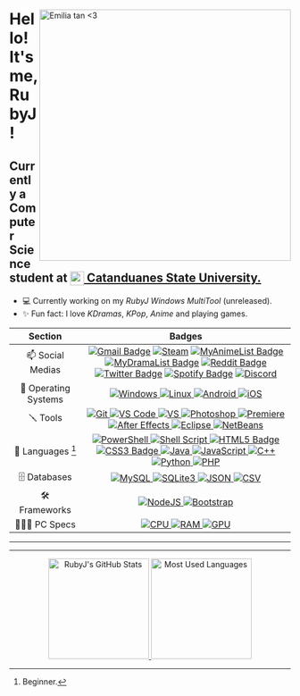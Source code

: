 <div>
  <a href="#blank">
      <img src="https://c.tenor.com/ytbME8XmAu0AAAAC/emilia-tan-smile.gif" align="right" title="Emilia tan <3" width="450px" height="auto" alt="Emilia tan <3">
  </a>

  <h1 align="left">Hello! It's me, RubyJ!</h1>
  <h2 align="left">Currently a Computer Science student at  <a href="http://www.catanduanesstateu.edu.ph" target="_blank"><img src="https://i.imgur.com/Q3mLynn.png" width="25px" style="vertical-align: middle;" /> Catanduanes State University.</a></h2>


- 💻 Currently working on my *RubyJ Windows MultiTool* (unreleased).
- ✨ Fun fact: I love *KDramas*, *KPop*, *Anime* and playing games.
</div>

|       Section        |                                                                                                                                                                                                                                                                                                                                                                                                                                                    Badges                                                                                                                                                                                                                                                                                                                                                                                                                                                     |
| :------------------: | :-----------------------------------------------------------------------------------------------------------------------------------------------------------------------------------------------------------------------------------------------------------------------------------------------------------------------------------------------------------------------------------------------------------------------------------------------------------------------------------------------------------------------------------------------------------------------------------------------------------------------------------------------------------------------------------------------------------------------------------------------------------------------------------------------------------------------------------------------------------------------------------------------------------: |
|   📫 Social Medias   | [![Gmail Badge](https://img.shields.io/badge/-GMail-c14438?style=flat&logo=Gmail&logoColor=white)](mailto:rj.molina13@gmail.com) [![Steam](https://img.shields.io/badge/Steam-000000?style=flat&logo=steam&logoColor=white)](https://steamcommunity.com/id/rubyjane/) [![MyAnimeList Badge](https://img.shields.io/badge/MyAnimeList-2E51A2?style=flat&logo=myanimelist&logoColor=white)](https://myanimelist.net/profile/Rubyjane13) [![MyDramaList Badge](https://img.shields.io/badge/-MyDramaList-0e6298?style=flat&logo=data%3Aimage%2Fjpeg%3Bbase64%2C%2F9j%2F4AAQSkZJRgABAQEAYABgAAD%2F2wBDAAIBAQIBAQICAgICAgICAwUDAwMDAwYEBAMFBwYHBwcGBwcICQsJCAgKCAcHCg0KCgsMDAwMBwkODw0MDgsMDAz%2F2wBDAQICAgMDAwYDAwYMCAcIDAwMDAwMDAwMDAwMDAwMDAwMDAwMDAwMDAwMDAwMDAwMDAwMDAwMDAwMDAwMDAwMDAz%2FwAARCAAgACADASIAAhEBAxEB%2F8QAGQAAAwADAAAAAAAAAAAAAAAAAAcIBQYJ%2F8QAKBAAAQMDAwQCAgMAAAAAAAAAAgEDBAUGBwAIEQkSExQhcRUiIzFC%2F8QAFgEBAQEAAAAAAAAAAAAAAAAAAwQI%2F8QAJBEAAgEDAwQDAQAAAAAAAAAAARECAxIhAAQxBQYTUWFxgZH%2F2gAMAwEAAhEDEQA%2FAI7VOVX70caua6OkYd9dOvGmVMYM16vX5XWmH61QSeB5JjT7ysI5GFBRQ8TqtqSEqj4zcJSTx%2FLMu%2FowY8xpuR2147qVauKqP5Ibr0e7JkSeANnKp9MGQnqctfxN%2BwpDwaEXaiIvBc60TLurp8WLiwZghZHjBMn%2BDHv%2BrM0O0epSAlaERTILwfIQIr9OfX8fM3jQicKn3q2Ln2R4Z3D40yBVsDx80Q6ritidMrYXWEAqfNaiMuOGyw40Sn7BqIoKJ3dqLyYChApKrqN7XLZ2oZLx9SbWeqz0O6Mf0q6Jaz5AvGkqS7KBxAURHhvhkOBVFVPn5XnVm161t69UUIsTLwQiEAc%2FYONRbroO529E7iSMAsgsFlY%2BiEdNOD1XHsH4w25jjX2jubF9sVy37ji1SJ20%2Bak1YhMoKoXLgtuxxd%2Fyvc0Kf0RJrHXD1EI9cxHt5pNNvC5rZvCyQuJi77p%2FDtTqhGSqvCb0iC4aqftONq8nlAmjQnV%2FcUVV1HSr8r96OdGO3tkCJCOXIvBd17bCIF8kCPTa0h7k3xBiZYUQshW2cIsE%2BOLIPtJ6v7MXUZwfijA9YtvA9v385cFXtSTZkWXcPijwaHDmEh1CWIgauPzpRgyTjjiLyTDKoQg0jJ67vM3M7Z92lg0etSnMzRMl2pYcW16QxHiwWaK5IjA8bSv9ym6oK88aEQkPIIPCIqKqxHzoRflPvR0e3NtSlGpCUrgSXdktN44x8ck8k6Wv3Puq0ZU6kYWkAW24CaWec%2FPAHAA1%2F9k%3D&logoColor=white)](https://mydramalist.com/profile/RubyJ) [![Reddit Badge](https://img.shields.io/badge/Reddit-FF5700?style=flat&logo=reddit&logoColor=white)](https://www.reddit.com/user/rj-molina13) [![Twitter Badge](https://img.shields.io/badge/Twitter-blue?style=flat&logo=twitter&logoColor=white)](https://twitter.com/rjmolina13) [![Spotify Badge](https://img.shields.io/badge/Spotify-1DB954?style=flat&logo=spotify&logoColor=white)](https://open.spotify.com/user/rj.molina13)  [![Discord](https://img.shields.io/badge/Discord_(RubyJ%230013)-5865F2?style=flat&logo=discord&logoColor=white)](#blank)|
| 💾 Operating Systems |                                                                                                                                                                                                                                                                                                      [![Windows](https://img.shields.io/badge/Windows-0078D6?style=flat&logo=windows&logoColor=white) ![Linux](https://img.shields.io/badge/Linux-FFFFFF?style=flat&logo=linux&logoColor=black) ![Android](https://img.shields.io/badge/Android-3DDC84?style=flat&logo=android&logoColor=white) ![iOS](https://img.shields.io/badge/iOS-white?style=flat&logo=apple&logoColor=grey)](#blank)                                                                                                                                                                                                                                                                                                      |
|       🪛 Tools        |                                                                                                                                       [![Git](https://img.shields.io/badge/Git-F05032?style=flat&logo=git&logoColor=white) ![VS Code](https://img.shields.io/badge/Visual_Studio_Code-0078D4?style=flat&logo=visual%20studio%20code&logoColor=white) ![VS](https://img.shields.io/badge/Visual_Studio-5C2D91?style=flat&logo=visual%20studio&logoColor=white) ![Photoshop](https://img.shields.io/badge/Adobe_Photoshop-31A8FF?style=flat&logo=Adobe%20Photoshop&logoColor=white) ![Premiere](https://img.shields.io/badge/Adobe%20Premiere%20Pro-9999FF?style=flat&logo=Adobe%20Premiere%20Pro&logoColor=white) ![After Effects](https://img.shields.io/badge/Adobe_After_Effects-9999FF?style=flat&logo=Adobe%20After%20Effects&logoColor=white) ![Eclipse](https://img.shields.io/badge/Eclipse_IDE-2C2255?style=flat&logo=Eclipse%20IDE&logoColor=white) ![NetBeans](https://img.shields.io/badge/Apache_NetBeans_IDE-1B6AC6?style=flat&logo=Apache%20NetBeans%20IDE&logoColor=white)](#blank)                                                                                                                                       |
|     🚀 Languages [^1]     |                                   [![PowerShell](https://img.shields.io/badge/PowerShell-5391FE?style=flat&logo=PowerShell&logoColor=white) ![Shell Script](https://img.shields.io/badge/Shell_Script-121011?style=flat&logo=Linux&logoColor=white) ![HTML5 Badge](https://img.shields.io/badge/HTML5_*-E34F26?style=flat&logo=html5&logoColor=white) ![CSS3 Badge](https://img.shields.io/badge/CSS3_*-1572B6?style=flat&logo=css3&logoColor=white) ![Java](https://img.shields.io/badge/Java_*-007396?style=flat&logo=Java&logoColor=white) ![JavaScript](https://img.shields.io/badge/JavaScript_*-F7DF1E?style=flat&logo=javascript&logoColor=black) ![C++](https://img.shields.io/badge/C++_*-00599C?style=flat&logo=Cplusplus&logoColor=white) ![Python](https://img.shields.io/badge/Python_*-3776AB?style=flat&logo=python&logoColor=white) ![PHP](https://img.shields.io/badge/PHP_*-777BB4?style=flat&logo=PHP&logoColor=white)](#blank)                                   |
|     🗄️ Databases     |                                                                                                                                                                                                                                                                 [![MySQL](https://img.shields.io/badge/MySQL-00000F?style=flat&logo=mysql&logoColor=white) ![SQLite3](https://img.shields.io/badge/SQLite-07405E?style=flat&logo=sqlite&logoColor=white) ![JSON](https://img.shields.io/badge/json-5E5C5C?style=flat&logo=json&logoColor=white) ![CSV](https://img.shields.io/badge/CSV-1DF100?style=flat&logo=csv&logoColor=white)](#blank)                                                                                                                                                                                                                                                                 |
|    🛠️ Frameworks     |                                                                                                                                                                                                                                                                                      [![NodeJS](https://img.shields.io/badge/Node.js_*-339933?style=flat&logo=nodedotjs&logoColor=white) ![Bootstrap](https://img.shields.io/badge/Bootstrap_*-7952B3?style=flat&logo=Bootstrap&logoColor=white)](#blank)                                                                                                                                                                                                                                                                                      |
|     👨🏻‍💻 PC Specs      |                                                                                                                                                                                                                                                                                [![CPU](<https://img.shields.io/badge/AMD-Ryzen_3_3200G_+_A320M_Pro-ED1C24?style=flat&logo=amd&logoColor=white>) ![RAM](https://img.shields.io/badge/Kingston_HyperX-16GB_RAM_@3000Mhz-993399?style=flat&logo=RAM&logoColor=white) ![GPU](https://img.shields.io/badge/NVIDIA-GTX1050%20TI_(4GB)-76B900?style=flat&logo=nvidia&logoColor=white)](#blank)                                                                                                                                                                                                                                                                                |


<hr>



[^1]: Beginner.


________

<div align="center">
  <a href="#blank">
    <img src="https://github-readme-stats.vercel.app/api?username=rjmolina13&hide_title&show_icons=true&theme=github_dark&include_all_commits=true&count_private=true" height="180px" title="RubyJ" alt="RubyJ's GitHub Stats" />
    <img src="https://github-readme-stats.vercel.app/api/top-langs/?username=rjmolina13&layout=compact&theme=github_dark&langs_count=8&hide=jupyter%20notebook" height="180px" title="RubyJ" alt="Most Used Languages" />
  </a>
</div>

<!-- 
If you see this it means that you just have viewed the raw version of this .md -->
